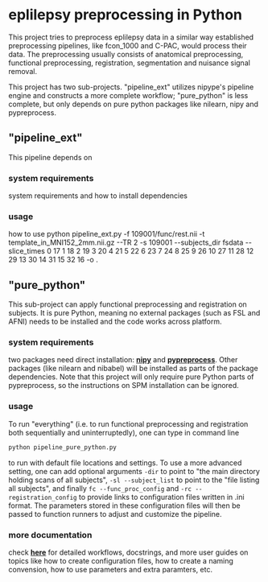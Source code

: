 # eplilepsy preprocessing in Python

This project tries to preprocess eplilepsy data in a similar way established
preprocessing pipelines, like fcon_1000 and C-PAC, would process their data. 
The preprocessing usually consists of anatomical preprocessing, functional 
preprocessing, registration, segmentation and nuisance signal removal. 

This project has two sub-projects. "pipeline_ext" utilizes nipype's pipeline
engine and constructs a more complete workflow; "pure_python" is less complete, 
but only depends on pure python packages like nilearn, nipy and pypreprocess. 

## "pipeline_ext"

This pipeline depends on  

### system requirements

system requirements and how to install dependencies

### usage

how to use
python pipeline_ext.py -f 109001/func/rest.nii
      -t template_in_MNI152_2mm.nii.gz --TR 2 -s 109001
      --subjects_dir fsdata --slice_times 0 17 1 18 2 19 3 20 4 21 5 22 6 23
      7 24 8 25 9 26 10 27 11 28 12 29 13 30 14 31 15 32 16 -o .


## "pure_python"

This sub-project can apply functional preprocessing and registration on subjects. 
It is pure Python, meaning no external packages (such as FSL and AFNI) needs to
be installed and the code works across platform. 

### system requirements

two packages need direct installation: 
[__nipy__](http://nipy.org/nipy/users/installation.html) and 
[__pypreprocess__](https://github.com/neurospin/pypreprocess#installation). 
Other packages (like nilearn and nibabel) will be installed as parts of the
package dependencies. Note that this project will only require pure Python
parts of pypreprocess, so the instructions on SPM installation can be ignored. 

### usage

To run "everything" 
(i.e. to run functional preprocessing and registration both sequentially
and uninterruptedly), one can type in command line  
```bash
python pipeline_pure_python.py
```
to run with default file locations and settings. To use a more advanced
setting, one can add optional arguments `-dir` to point to "the main
directory holding scans of all subjects", `-sl --subject_list` to point
to the "file listing all subjects", and finally `fc --func_proc_config`
and `-rc --registration_config` to provide links to configuration files
written in .ini format. The parameters stored in these configuration files
will then be passed to function runners to adjust and customize the pipeline. 

### more documentation

check [__here__](http://github.com/anjaligr05/epilepsy_preprocessing/blob/master/README.md)
for detailed workflows, docstrings, and more user guides on topics 
like how to create configuration files, how to create a naming convension, 
how to use parameters and extra paramters, etc. 
